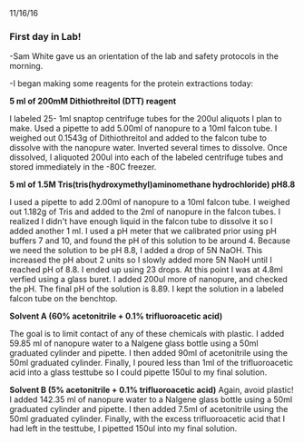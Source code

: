 11/16/16

### First day in Lab!

-Sam White gave us an orientation of the lab and safety protocols in the morning. 

-I began making some reagents for the protein extractions today:

__5 ml of 200mM Dithiothreitol (DTT) reagent__

I labeled 25- 1ml snaptop centrifuge tubes for the 200ul aliquots I plan to make.
Used a pipette to add 5.00ml of nanopure to a 10ml falcon tube. I weighed out 0.1543g of Dithiothreitol and added to the falcon tube to dissolve with the nanopure water. Inverted several times to dissolve. Once dissolved, I aliquoted 200ul into each of the labeled centrifuge tubes and stored immediately in the -80C freezer.

__5 ml of 1.5M Tris(tris(hydroxymethyl)aminomethane hydrochloride) pH8.8__

I used a pipette to add 2.00ml of nanopure to a 10ml falcon tube. I weighed out 1.182g of Tris and added to the 2ml of nanopure in the falcon tubes. I realized I didn't have enough liquid in the falcon tube to dissolve it so I added another 1 ml. I used a pH meter that we calibrated prior using pH buffers 7 and 10, and found the pH of this solution to be around 4. Because we need the solution to be pH 8.8, I added a drop of 5N NaOH. This increased the pH about 2 units so I slowly added more 5N NaoH until I reached pH of 8.8. I ended up using 23 drops. At this point I was at 4.8ml verfied using a glass buret. I added 200ul more of nanopure, and checked the pH. The final pH of the solution is 8.89. I kept the solution in a labeled falcon tube on the benchtop.

__Solvent A (60% acetonitrile + 0.1% trifluoroacetic acid)__

The goal is to limit contact of any of these chemicals with plastic.
I added 59.85 ml of nanopure water to a Nalgene glass bottle using a 50ml graduated cylinder and pipette. I then added 90ml of acetonitrile using the 50ml graduated cylinder. Finally, I poured less than 1ml of the trifluoroacetic acid into a glass testtube so I could pipette 150ul to my final solution. 

__Solvent B (5% acetonitrile + 0.1% trifluoroacetic acid)__
Again, avoid plastic! I added 142.35 ml of nanopure water to a Nalgene glass bottle using a 50ml graduated cylinder and pipette. I then added 7.5ml of acetonitrile using the 50ml graduated cylinder. Finally, with the excess trifluoroacetic acid that I had left in the testtube, I pipetted 150ul into my final solution. 
